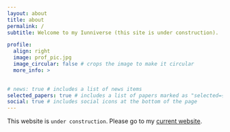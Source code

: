 ```yaml
---
layout: about
title: about
permalink: /
subtitle: Welcome to my Iunniverse (this site is under construction).

profile:
  align: right
  image: prof_pic.jpg
  image_circular: false # crops the image to make it circular
  more_info: >
    

# news: true # includes a list of news items
selected_papers: true # includes a list of papers marked as "selected={true}"
social: true # includes social icons at the bottom of the page
---
```

This website is `under construction`. Please go to my [current website](https://ktio89.weebly.com/).

